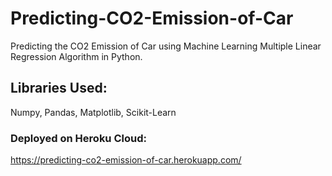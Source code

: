 # Predicting-CO2-Emission-of-Car
Predicting the CO2 Emission of Car using Machine Learning Multiple Linear Regression Algorithm in Python.

## Libraries Used:
Numpy, Pandas, Matplotlib, Scikit-Learn

### Deployed on Heroku Cloud:

https://predicting-co2-emission-of-car.herokuapp.com/
